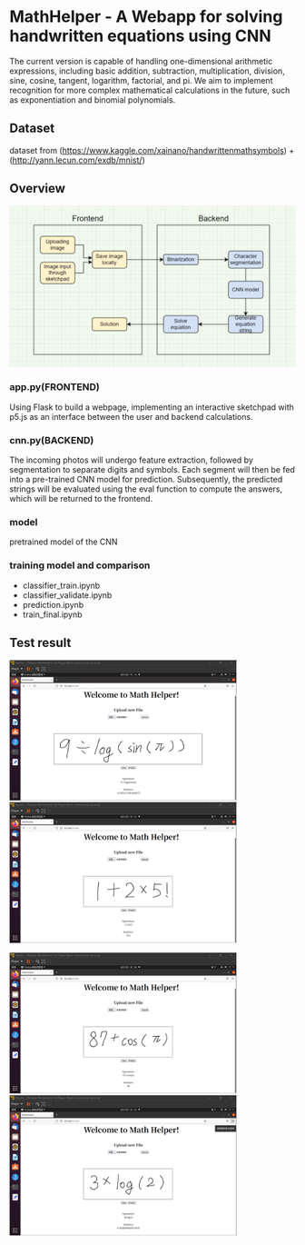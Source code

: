 # MathHelper - A Webapp for solving handwritten equations using CNN
The current version is capable of handling one-dimensional arithmetic expressions, including basic addition, subtraction, multiplication, division, sine, cosine, tangent, logarithm, factorial, and pi. We aim to implement recognition for more complex mathematical calculations in the future, such as exponentiation and binomial polynomials.

## Dataset
dataset from (https://www.kaggle.com/xainano/handwrittenmathsymbols) + (http://yann.lecun.com/exdb/mnist/)

## Overview
![image](https://github.com/Tristaaaa/MathHelper/blob/main/test/overview.png)

### app.py(FRONTEND)
Using Flask to build a webpage, implementing an interactive sketchpad with p5.js as an interface between the user and backend calculations.

### cnn.py(BACKEND)
The incoming photos will undergo feature extraction, followed by segmentation to separate digits and symbols. Each segment will then be fed into a pre-trained CNN model for prediction. Subsequently, the predicted strings will be evaluated using the eval function to compute the answers, which will be returned to the frontend.

### model
pretrained model of the CNN

### training model and comparison
- classifier_train.ipynb
- classifier_validate.ipynb
- prediction.ipynb
- train_final.ipynb

## Test result
<p float="left">
    <img src="https://github.com/Tristaaaa/MathHelper/blob/main/test/%E8%9E%A2%E5%B9%95%E6%93%B7%E5%8F%96%E7%95%AB%E9%9D%A2%202022-06-10%20191449.png" alt="1" width="400" />
    <img src="https://github.com/Tristaaaa/MathHelper/blob/main/test/%E8%9E%A2%E5%B9%95%E6%93%B7%E5%8F%96%E7%95%AB%E9%9D%A2%202022-06-10%20185114.png" alt="2" width="400" /> 
</p>

<p float="left">
    <img src="https://github.com/Tristaaaa/MathHelper/blob/main/test/%E8%9E%A2%E5%B9%95%E6%93%B7%E5%8F%96%E7%95%AB%E9%9D%A2%202022-06-10%20185806.png" alt="1" width="400" />
    <img src="https://github.com/Tristaaaa/MathHelper/blob/main/test/%E8%9E%A2%E5%B9%95%E6%93%B7%E5%8F%96%E7%95%AB%E9%9D%A2%202022-06-10%20185359.png" alt="2" width="400" /> 
</p>
